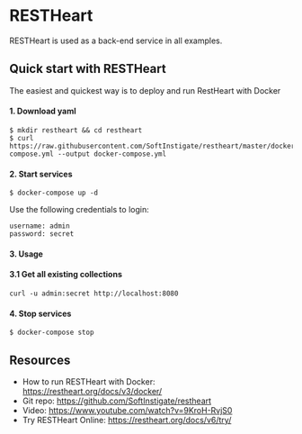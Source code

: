 # RESTHeart

RESTHeart is used as a back-end service in all examples.

## Quick start with RESTHeart
The easiest and quickest way is to deploy and run RestHeart with Docker

#### 1. Download yaml
```
$ mkdir restheart && cd restheart
$ curl https://raw.githubusercontent.com/SoftInstigate/restheart/master/docker-compose.yml --output docker-compose.yml
```

#### 2. Start services
```
$ docker-compose up -d
```

Use the following credentials to login:
```
username: admin
password: secret
```

#### 3. Usage

#### 3.1 Get all existing collections
```
curl -u admin:secret http://localhost:8080
```

#### 4. Stop services
```
$ docker-compose stop
```


## Resources

* How to run RESTHeart with Docker: https://restheart.org/docs/v3/docker/
* Git repo: https://github.com/SoftInstigate/restheart
* Video: https://www.youtube.com/watch?v=9KroH-RvjS0
* Try RESTHeart Online: https://restheart.org/docs/v6/try/
